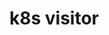<!--
 * @Author: shgopher shgopher@gmail.com
 * @Date: 2023-04-01 04:29:12
 * @LastEditors: shgopher shgopher@gmail.com
 * @LastEditTime: 2023-04-01 04:29:17
 * @FilePath: /GOFamily/基础/函数方法/5.md
 * @Description: 
 * 
 * Copyright (c) 2023 by shgopher, All Rights Reserved. 
-->
# k8s visitor